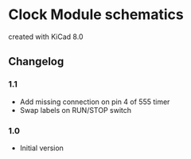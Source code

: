 # Clock Module schematics

created with KiCad 8.0

## Changelog

### 1.1

* Add missing connection on pin 4 of 555 timer
* Swap labels on RUN/STOP switch

### 1.0

* Initial version
